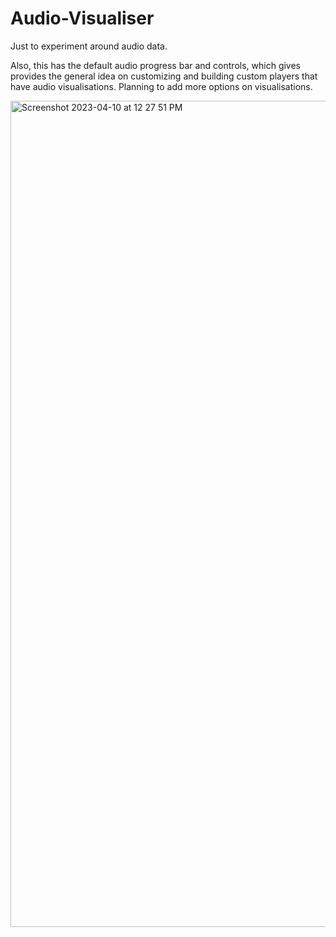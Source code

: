 # Audio-Visualiser

Just to experiment around audio data. 

Also, this has the default audio progress bar and controls, which gives provides the general idea on customizing and building custom players that have audio visualisations.
Planning to add more options on visualisations.

<img width="1322" alt="Screenshot 2023-04-10 at 12 27 51 PM" src="https://user-images.githubusercontent.com/63422290/230851630-7425ee63-cfaa-4928-940a-6f5c3685a334.png">

